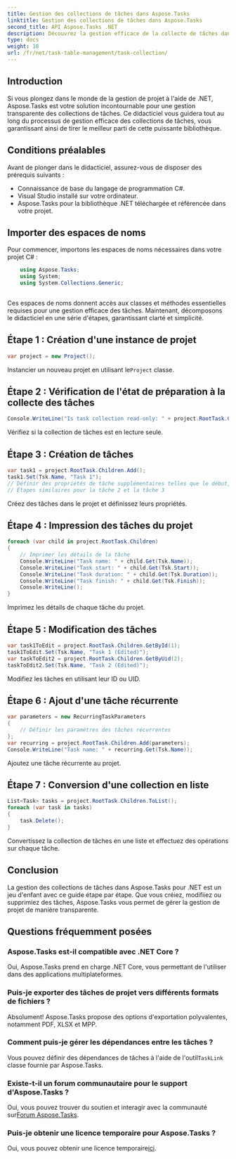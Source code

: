```yaml
---
title: Gestion des collections de tâches dans Aspose.Tasks
linktitle: Gestion des collections de tâches dans Aspose.Tasks
second_title: API Aspose.Tasks .NET
description: Découvrez la gestion efficace de la collecte de tâches dans Aspose.Tasks pour .NET. De la création à l'édition, maîtrisez la gestion de projet en toute simplicité.
type: docs
weight: 18
url: /fr/net/task-table-management/task-collection/
---
```

## Introduction
Si vous plongez dans le monde de la gestion de projet à l'aide de .NET, Aspose.Tasks est votre solution incontournable pour une gestion transparente des collections de tâches. Ce didacticiel vous guidera tout au long du processus de gestion efficace des collections de tâches, vous garantissant ainsi de tirer le meilleur parti de cette puissante bibliothèque.
## Conditions préalables
Avant de plonger dans le didacticiel, assurez-vous de disposer des prérequis suivants :
- Connaissance de base du langage de programmation C#.
- Visual Studio installé sur votre ordinateur.
- Aspose.Tasks pour la bibliothèque .NET téléchargée et référencée dans votre projet.
## Importer des espaces de noms
Pour commencer, importons les espaces de noms nécessaires dans votre projet C# :
```csharp
	using Aspose.Tasks;
    using System;
    using System.Collections.Generic;
    
```
Ces espaces de noms donnent accès aux classes et méthodes essentielles requises pour une gestion efficace des tâches.
Maintenant, décomposons le didacticiel en une série d'étapes, garantissant clarté et simplicité.
## Étape 1 : Création d'une instance de projet
```csharp
var project = new Project();
```
 Instancier un nouveau projet en utilisant le`Project` classe.
## Étape 2 : Vérification de l'état de préparation à la collecte des tâches
```csharp
Console.WriteLine("Is task collection read-only: " + project.RootTask.Children.IsReadOnly);
```
Vérifiez si la collection de tâches est en lecture seule.
## Étape 3 : Création de tâches
```csharp
var task1 = project.RootTask.Children.Add();
task1.Set(Tsk.Name, "Task 1");
// Définir des propriétés de tâche supplémentaires telles que le début, la durée et la fin
// Étapes similaires pour la tâche 2 et la tâche 3
```
Créez des tâches dans le projet et définissez leurs propriétés.
## Étape 4 : Impression des tâches du projet
```csharp
foreach (var child in project.RootTask.Children)
{
    // Imprimer les détails de la tâche
    Console.WriteLine("Task name: " + child.Get(Tsk.Name));
    Console.WriteLine("Task start: " + child.Get(Tsk.Start));
    Console.WriteLine("Task duration: " + child.Get(Tsk.Duration));
    Console.WriteLine("Task finish: " + child.Get(Tsk.Finish));
    Console.WriteLine();
}
```
Imprimez les détails de chaque tâche du projet.
## Étape 5 : Modification des tâches
```csharp
var task1ToEdit = project.RootTask.Children.GetById(1);
task1ToEdit.Set(Tsk.Name, "Task 1 (Edited)");
var taskToEdit2 = project.RootTask.Children.GetByUid(2);
taskToEdit2.Set(Tsk.Name, "Task 2 (Edited)");
```
Modifiez les tâches en utilisant leur ID ou UID.
## Étape 6 : Ajout d'une tâche récurrente
```csharp
var parameters = new RecurringTaskParameters
{
    // Définir les paramètres des tâches récurrentes
};
var recurring = project.RootTask.Children.Add(parameters);
Console.WriteLine("Task name: " + recurring.Get(Tsk.Name));
```
Ajoutez une tâche récurrente au projet.
## Étape 7 : Conversion d'une collection en liste
```csharp
List<Task> tasks = project.RootTask.Children.ToList();
foreach (var task in tasks)
{
    task.Delete();
}
```
Convertissez la collection de tâches en une liste et effectuez des opérations sur chaque tâche.
## Conclusion
La gestion des collections de tâches dans Aspose.Tasks pour .NET est un jeu d'enfant avec ce guide étape par étape. Que vous créiez, modifiiez ou supprimiez des tâches, Aspose.Tasks vous permet de gérer la gestion de projet de manière transparente.
## Questions fréquemment posées
### Aspose.Tasks est-il compatible avec .NET Core ?
Oui, Aspose.Tasks prend en charge .NET Core, vous permettant de l'utiliser dans des applications multiplateformes.
### Puis-je exporter des tâches de projet vers différents formats de fichiers ?
Absolument! Aspose.Tasks propose des options d'exportation polyvalentes, notamment PDF, XLSX et MPP.
### Comment puis-je gérer les dépendances entre les tâches ?
 Vous pouvez définir des dépendances de tâches à l'aide de l'outil`TaskLink` classe fournie par Aspose.Tasks.
### Existe-t-il un forum communautaire pour le support d'Aspose.Tasks ?
 Oui, vous pouvez trouver du soutien et interagir avec la communauté sur[Forum Aspose.Tasks](https://forum.aspose.com/c/tasks/15).
### Puis-je obtenir une licence temporaire pour Aspose.Tasks ?
 Oui, vous pouvez obtenir une licence temporaire[ici](https://purchase.aspose.com/temporary-license/).